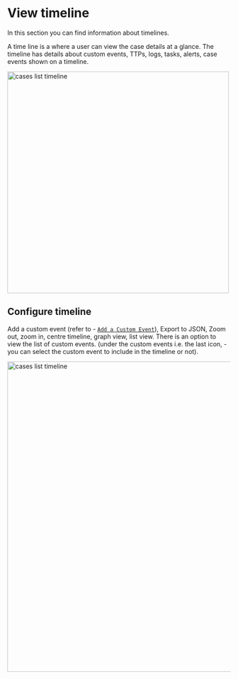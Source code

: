 # View timeline

In this section you can find information about timelines.

A time line is a where a user can view the case details at a glance. The timeline has details about custom events, TTPs, logs, tasks, alerts, case events shown on a timeline. 

<img src="/thehive/images/user-guides/analyst-corner/cases-description/cases-description-timelines.png" alt="cases list timeline" width="500" height="500"/>


## Configure timeline

Add a custom event (refer to - [`Add a Custom Event`](../cases-description/add-custom-event.md)), Export to JSON, Zoom out, zoom in, centre timeline, graph view, list view. There is an option to view the list of custom events. (under the custom events i.e. the last icon, - you can select the custom event to include in the timeline or not).

<img src="/thehive/images/user-guides/analyst-corner/cases-description/cases-description-timeline-actions.png" alt="cases list timeline" width="700" height="700"/>


